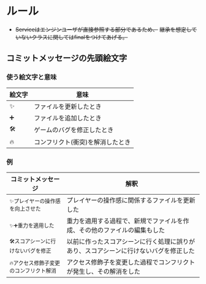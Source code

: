﻿# ルール

- ~~Serviceはエンジンユーザが直接参照する部分であるため、~~
  ~~継承を想定していないクラスに関してはfinalをつけてあげる。~~

## コミットメッセージの先頭絵文字

### 使う絵文字と意味

|絵文字|意味|
|-|-|
|✨|ファイルを更新したとき|
|➕|ファイルを追加したとき|
|🛠️|ゲームのバグを修正したとき|
|🔥|コンフリクト(衝突)を解消したとき|


### 例

|コミットメッセージ|解釈|
|-|-|
|`✨プレイヤーの操作感を向上させた`|プレイヤーの操作感に関係するファイルを更新した|
|`✨➕重力を適用した`|重力を適用する過程で、新規でファイルを作成、その他のファイルの編集もした|
|`🛠️スコアシーンに行けないバグを修正`|以前に作ったスコアシーンに行く処理に誤りがあり、スコアシーンに行けないバグを修正した|
|`🔥アクセス修飾子変更のコンフリクト解消`|アクセス修飾子を変更した過程でコンフリクトが発生し、その解消をした|
